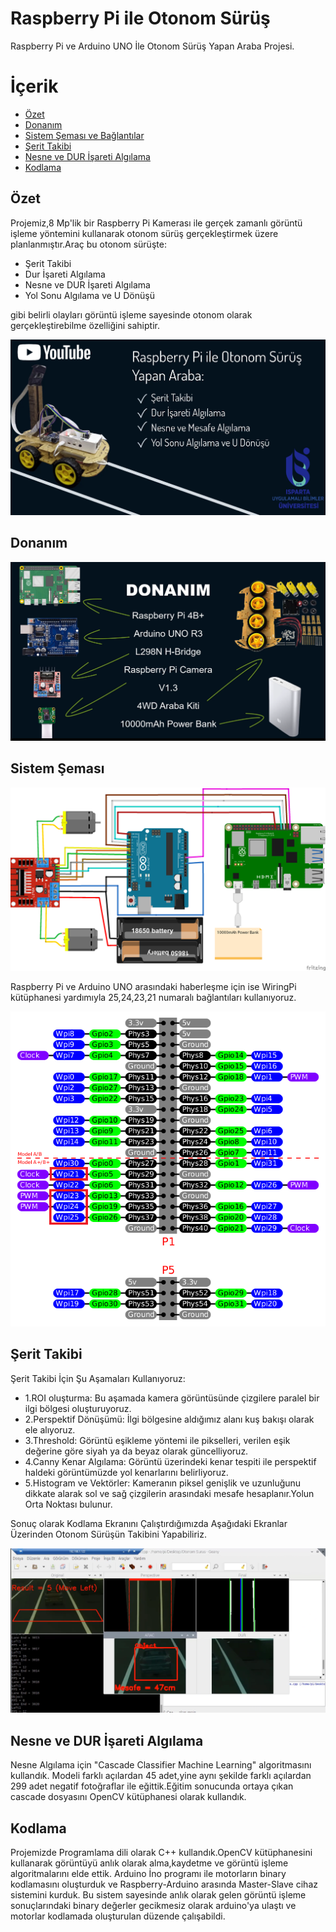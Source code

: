 # Raspberry Pi ile Otonom Sürüş
Raspberry Pi ve Arduino UNO İle Otonom Sürüş Yapan Araba Projesi.

# İçerik
- [Özet](https://github.com/ataberktekir/Raspberry-ile-Otonom-Surus#%C3%B6zet)
- [Donanım](https://github.com/ataberktekir/Raspberry-ile-Otonom-Surus#donan%C4%B1m)
- [Sistem Şeması ve Bağlantılar](https://github.com/ataberktekir/Raspberry-ile-Otonom-Surus#sistem-%C5%9Femas%C4%B1)
- [Şerit Takibi](https://github.com/ataberktekir/Raspberry-ile-Otonom-Surus#%C5%9Ferit-takibi)
- [Nesne ve DUR İşareti Algılama](https://github.com/ataberktekir/Raspberry-ile-Otonom-Surus#nesne-ve-dur-i%CC%87%C5%9Fareti-alg%C4%B1lama)
- [Kodlama](https://github.com/ataberktekir/Raspberry-ile-Otonom-Surus#kodlama)

## Özet
Projemiz,8 Mp'lik bir Raspberry Pi Kamerası ile gerçek zamanlı görüntü işleme yöntemini kullanarak otonom sürüş gerçekleştirmek üzere planlanmıştır.Araç bu otonom sürüşte:
 
- Şerit Takibi
- Dur İşareti Algılama
- Nesne ve DUR İşareti Algılama
- Yol Sonu Algılama ve U Dönüşü    

gibi belirli olayları görüntü işleme sayesinde otonom olarak gerçekleştirebilme özelliğini sahiptir.

[![Youtube](https://github.com/ataberktekir/Raspberry-ile-Otonom-Surus/blob/main/Raspberry%20Pi%20ile%20Otonom%20S%C3%BCr%C3%BC%C5%9F/G%C3%B6rseller/Youtube1.jpg)](https://www.youtube.com/watch?v=oR7y1ipzKCg)






## Donanım
![Donanım](https://github.com/ataberktekir/Raspberry-ile-Otonom-Surus/blob/main/Raspberry%20Pi%20ile%20Otonom%20S%C3%BCr%C3%BC%C5%9F/G%C3%B6rseller/Donan%C4%B1m.png)

## Sistem Şeması
![Sistem Şeması](https://github.com/ataberktekir/Raspberry-ile-Otonom-Surus/blob/main/Raspberry%20Pi%20ile%20Otonom%20S%C3%BCr%C3%BC%C5%9F/G%C3%B6rseller/Devre%20%C5%9Eemas%C4%B1.png)

Raspberry Pi ve Arduino UNO arasındaki haberleşme için ise WiringPi kütüphanesi yardımıyla 25,24,23,21 numaralı bağlantıları kullanıyoruz.

![Haberleşme](https://github.com/ataberktekir/Raspberry-ile-Otonom-Surus/blob/main/Raspberry%20Pi%20ile%20Otonom%20S%C3%BCr%C3%BC%C5%9F/G%C3%B6rseller/Raspberry%20Pin%20Diagram.png)

## Şerit Takibi

Şerit Takibi İçin Şu Aşamaları Kullanıyoruz:
- 1.ROI oluşturma: Bu aşamada kamera görüntüsünde çizgilere paralel bir ilgi bölgesi oluşturuyoruz.
- 2.Perspektif Dönüşümü: İlgi bölgesine aldığımız alanı kuş bakışı olarak ele alıyoruz.
- 3.Threshold: Görüntü eşikleme yöntemi ile pikselleri, verilen eşik değerine göre siyah ya da beyaz olarak güncelliyoruz.
- 4.Canny Kenar Algılama: Görüntü üzerindeki kenar tespiti ile perspektif haldeki görüntümüzde yol kenarlarını belirliyoruz.
- 5.Histogram ve Vektörler: Kameranın piksel genişlik ve uzunluğunu dikkate alarak sol ve sağ çizgilerin arasındaki mesafe hesaplanır.Yolun Orta Noktası bulunur.

Sonuç olarak Kodlama Ekranını Çalıştırdığımızda Aşağıdaki Ekranlar Üzerinden Otonom Sürüşün Takibini Yapabiliriz.

![Kodlama Ekranı](https://github.com/ataberktekir/Raspberry-ile-Otonom-Surus/blob/main/Raspberry%20Pi%20ile%20Otonom%20S%C3%BCr%C3%BC%C5%9F/G%C3%B6rseller/Kod%20Ekran%C4%B1.png)

## Nesne ve DUR İşareti Algılama

Nesne Algılama için "Cascade Classifier Machine Learning" algoritmasını kullandık.
Modeli farklı açılardan 45 adet,yine aynı şekilde farklı açılardan 299 adet negatif fotoğraflar ile eğittik.Eğitim sonucunda ortaya çıkan cascade dosyasını OpenCV kütüphanesi olarak kullandık.

## Kodlama

Projemizde Programlama dili olarak C++ kullandık.OpenCV kütüphanesini kullanarak görüntüyü anlık olarak alma,kaydetme ve görüntü işleme algoritmalarını elde ettik.
Arduino İno programı ile motorların binary kodlamasını oluşturduk ve Raspberry-Arduino arasında Master-Slave cihaz sistemini kurduk.
Bu sistem sayesinde anlık olarak gelen görüntü işleme sonuçlarındaki binary değerler gecikmesiz olarak arduino'ya ulaştı ve motorlar kodlamada oluşturulan düzende çalışabildi.
